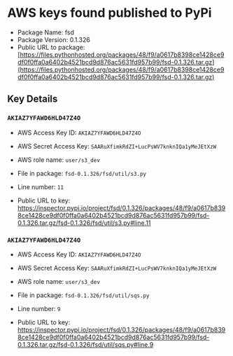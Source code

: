 # AWS keys found published to PyPi

* Package Name: fsd
* Package Version: 0.1.326
* Public URL to package: [https://files.pythonhosted.org/packages/48/f9/a0617b8398ce1428ce9df0f0ffa0a6402b4521bcd9d876ac5631fd957b99/fsd-0.1.326.tar.gz](https://files.pythonhosted.org/packages/48/f9/a0617b8398ce1428ce9df0f0ffa0a6402b4521bcd9d876ac5631fd957b99/fsd-0.1.326.tar.gz)

## Key Details

### `AKIAZ7YFAWD6HLD47Z4O`

* AWS Access Key ID: `AKIAZ7YFAWD6HLD47Z4O`
* AWS Secret Access Key: `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` 
* AWS role name: `user/s3_dev`
* File in package: `fsd-0.1.326/fsd/util/s3.py`
* Line number: `11`

* Public URL to key: https://inspector.pypi.io/project/fsd/0.1.326/packages/48/f9/a0617b8398ce1428ce9df0f0ffa0a6402b4521bcd9d876ac5631fd957b99/fsd-0.1.326.tar.gz/fsd-0.1.326/fsd/util/s3.py#line.11



### `AKIAZ7YFAWD6HLD47Z4O`

* AWS Access Key ID: `AKIAZ7YFAWD6HLD47Z4O`
* AWS Secret Access Key: `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` 
* AWS role name: `user/s3_dev`
* File in package: `fsd-0.1.326/fsd/util/sqs.py`
* Line number: `9`

* Public URL to key: https://inspector.pypi.io/project/fsd/0.1.326/packages/48/f9/a0617b8398ce1428ce9df0f0ffa0a6402b4521bcd9d876ac5631fd957b99/fsd-0.1.326.tar.gz/fsd-0.1.326/fsd/util/sqs.py#line.9



